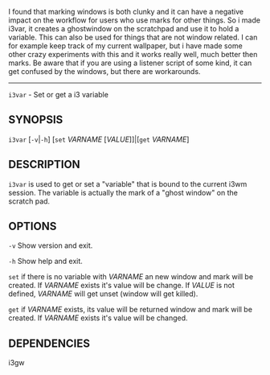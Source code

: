 I found that marking windows is both clunky and it can have a negative impact on the workflow for users who use marks for other things. So i made i3var, it creates a ghostwindow on the scratchpad and use it to hold a variable. This can also be used for things that are not window related. I can for example keep track of my current wallpaper, but i have made some other crazy experiments with this and it works really well, much better then marks. Be aware that if you are using a listener script of some kind, it can get confused by the windows, but there are workarounds.

* * *

`i3var` - Set or get a i3 variable

SYNOPSIS
--------

`i3var` [`-v`|`-h`] [`set` *VARNAME* [*VALUE*]]|[`get` *VARNAME*] 

DESCRIPTION
-----------

`i3var` is used to get or set a "variable" that is 
bound to the current i3wm session. The variable is
actually the mark of a "ghost window" on the scratch 
pad. 

OPTIONS
-------

`-v`
  Show version and exit.

`-h`
  Show help and exit.

`set` 
  if there is no variable with *VARNAME* an new 
  window and mark will be created. If *VARNAME* 
  exists it's value will be change. If *VALUE*
  is not defined, *VARNAME* will get unset 
  (window will get killed).

`get` 
  if *VARNAME* exists, its value will be returned 
  window and mark will be created. If *VARNAME* 
  exists it's value will be changed.

DEPENDENCIES
------------

i3gw
